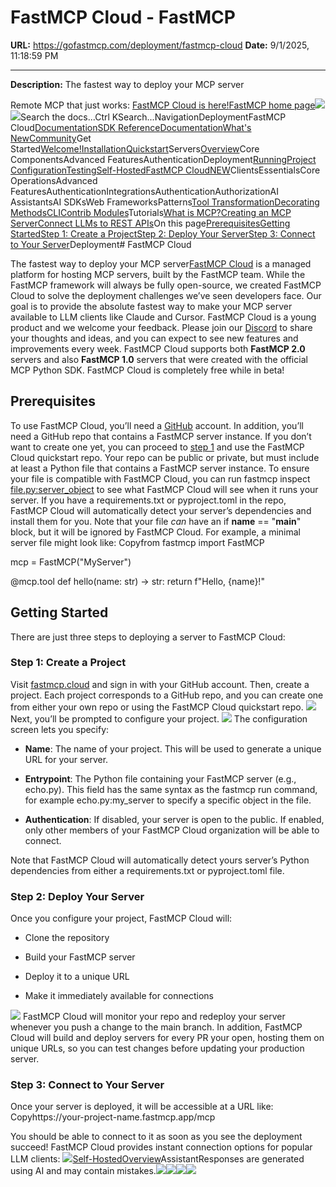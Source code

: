 # FastMCP Cloud - FastMCP

**URL:** https://gofastmcp.com/deployment/fastmcp-cloud
**Date:** 9/1/2025, 11:18:59 PM

---

**Description:** The fastest way to deploy your MCP server



Remote MCP that just works:  [FastMCP Cloud is here!](https://fastmcp.link/IhmBxWn)[FastMCP home page![](https://mintcdn.com/fastmcp/hUosZw7ujHZFemrG/assets/brand/logo-wordmark.svg?maxW=1803&auto=format&n=hUosZw7ujHZFemrG&q=85&s=96ef87af45f084c3000db5216c15ce81)![](https://mintcdn.com/fastmcp/hUosZw7ujHZFemrG/assets/brand/logo-wordmark-dark.svg?maxW=1803&auto=format&n=hUosZw7ujHZFemrG&q=85&s=28a86fbefd5211ed56ceaaa520e8a5b2)](/)Search the docs...Ctrl KSearch...NavigationDeploymentFastMCP Cloud[Documentation](/getting-started/welcome)[SDK Reference](/python-sdk/fastmcp-exceptions)[Documentation](/getting-started/welcome)[What's New](/updates)[Community](/community/showcase)Get Started[Welcome!](/getting-started/welcome)[Installation](/getting-started/installation)[Quickstart](/getting-started/quickstart)Servers[Overview](/servers/server)Core ComponentsAdvanced FeaturesAuthenticationDeployment[Running](/deployment/running-server)[Project Configuration](/deployment/server-configuration)[Testing](/deployment/testing)[Self-Hosted](/deployment/self-hosted)[FastMCP CloudNEW](/deployment/fastmcp-cloud)ClientsEssentialsCore OperationsAdvanced FeaturesAuthenticationIntegrationsAuthenticationAuthorizationAI AssistantsAI SDKsWeb FrameworksPatterns[Tool Transformation](/patterns/tool-transformation)[Decorating Methods](/patterns/decorating-methods)[CLI](/patterns/cli)[Contrib Modules](/patterns/contrib)Tutorials[What is MCP?](/tutorials/mcp)[Creating an MCP Server](/tutorials/create-mcp-server)[Connect LLMs to REST APIs](/tutorials/rest-api)On this page[Prerequisites](#prerequisites)[Getting Started](#getting-started)[Step 1: Create a Project](#step-1%3A-create-a-project)[Step 2: Deploy Your Server](#step-2%3A-deploy-your-server)[Step 3: Connect to Your Server](#step-3%3A-connect-to-your-server)Deployment# FastMCP Cloud

The fastest way to deploy your MCP server[FastMCP Cloud](https://fastmcp.cloud) is a managed platform for hosting MCP servers, built by the FastMCP team. While the FastMCP framework will always be fully open-source, we created FastMCP Cloud to solve the deployment challenges we’ve seen developers face. Our goal is to provide the absolute fastest way to make your MCP server available to LLM clients like Claude and Cursor.
FastMCP Cloud is a young product and we welcome your feedback. Please join our [Discord](https://discord.com/invite/aGsSC3yDF4) to share your thoughts and ideas, and you can expect to see new features and improvements every week.
FastMCP Cloud supports both **FastMCP 2.0** servers and also **FastMCP 1.0** servers that were created with the official MCP Python SDK.
FastMCP Cloud is completely free while in beta!
## [​](#prerequisites)Prerequisites

To use FastMCP Cloud, you’ll need a [GitHub](https://github.com) account. In addition, you’ll need a GitHub repo that contains a FastMCP server instance. If you don’t want to create one yet, you can proceed to [step 1](#step-1-create-a-project) and use the FastMCP Cloud quickstart repo.
Your repo can be public or private, but must include at least a Python file that contains a FastMCP server instance.
To ensure your file is compatible with FastMCP Cloud, you can run fastmcp inspect <file.py:server_object> to see what FastMCP Cloud will see when it runs your server.
If you have a requirements.txt or pyproject.toml in the repo, FastMCP Cloud will automatically detect your server’s dependencies and install them for you. Note that your file *can* have an if __name__ == "__main__" block, but it will be ignored by FastMCP Cloud.
For example, a minimal server file might look like:
Copyfrom fastmcp import FastMCP

mcp = FastMCP("MyServer")

@mcp.tool
def hello(name: str) -> str:
    return f"Hello, {name}!"

## [​](#getting-started)Getting Started

There are just three steps to deploying a server to FastMCP Cloud:
### [​](#step-1%3A-create-a-project)Step 1: Create a Project

Visit [fastmcp.cloud](https://fastmcp.cloud) and sign in with your GitHub account. Then, create a project. Each project corresponds to a GitHub repo, and you can create one from either your own repo or using the FastMCP Cloud quickstart repo.
![](https://mintcdn.com/fastmcp/hUosZw7ujHZFemrG/assets/images/fastmcp_cloud/quickstart.png?maxW=2656&auto=format&n=hUosZw7ujHZFemrG&q=85&s=558b0fdedc40e1ef6befb4c2fbcc28d9)
Next, you’ll be prompted to configure your project.
![](https://mintcdn.com/fastmcp/hUosZw7ujHZFemrG/assets/images/fastmcp_cloud/create_project.png?maxW=2656&auto=format&n=hUosZw7ujHZFemrG&q=85&s=90c3ae46bc2e5379af5000df656c6847)
The configuration screen lets you specify:

- **Name**: The name of your project. This will be used to generate a unique URL for your server.

- **Entrypoint**: The Python file containing your FastMCP server (e.g., echo.py). This field has the same syntax as the fastmcp run command, for example echo.py:my_server to specify a specific object in the file.

- **Authentication**: If disabled, your server is open to the public. If enabled, only other members of your FastMCP Cloud organization will be able to connect.

Note that FastMCP Cloud will automatically detect yours server’s Python dependencies from either a requirements.txt or pyproject.toml file.
### [​](#step-2%3A-deploy-your-server)Step 2: Deploy Your Server

Once you configure your project, FastMCP Cloud will:

- Clone the repository

- Build your FastMCP server

- Deploy it to a unique URL

- Make it immediately available for connections

![](https://mintcdn.com/fastmcp/hUosZw7ujHZFemrG/assets/images/fastmcp_cloud/deployment.png?maxW=2656&auto=format&n=hUosZw7ujHZFemrG&q=85&s=866328c5d29b6a5b1c14d13886c9fc2b)
FastMCP Cloud will monitor your repo and redeploy your server whenever you push a change to the main branch. In addition, FastMCP Cloud will build and deploy servers for every PR your open, hosting them on unique URLs, so you can test changes before updating your production server.
### [​](#step-3%3A-connect-to-your-server)Step 3: Connect to Your Server

Once your server is deployed, it will be accessible at a URL like:
Copyhttps://your-project-name.fastmcp.app/mcp

You should be able to connect to it as soon as you see the deployment succeed! FastMCP Cloud provides instant connection options for popular LLM clients:
![](https://mintcdn.com/fastmcp/hUosZw7ujHZFemrG/assets/images/fastmcp_cloud/connect.png?maxW=2568&auto=format&n=hUosZw7ujHZFemrG&q=85&s=ec757e16ba436fa944716d19661d787a)[Self-Hosted](/deployment/self-hosted)[Overview](/clients/client)AssistantResponses are generated using AI and may contain mistakes.![](https://mintcdn.com/fastmcp/hUosZw7ujHZFemrG/assets/images/fastmcp_cloud/create_project.png?w=840&maxW=2656&auto=format&n=hUosZw7ujHZFemrG&q=85&s=55a5861adecac472a0da93b4778c48a7)![](https://mintcdn.com/fastmcp/hUosZw7ujHZFemrG/assets/images/fastmcp_cloud/quickstart.png?w=840&maxW=2656&auto=format&n=hUosZw7ujHZFemrG&q=85&s=4c9250f955697d67616d115532a26fe7)![](https://mintcdn.com/fastmcp/hUosZw7ujHZFemrG/assets/images/fastmcp_cloud/connect.png?w=840&maxW=2568&auto=format&n=hUosZw7ujHZFemrG&q=85&s=0415826f639c38f28f9f3fd51875640e)![](https://mintcdn.com/fastmcp/hUosZw7ujHZFemrG/assets/images/fastmcp_cloud/deployment.png?w=840&maxW=2656&auto=format&n=hUosZw7ujHZFemrG&q=85&s=6351df613fe6abc1d8aa4ac05df80b35)